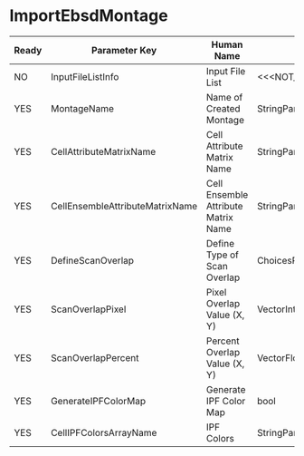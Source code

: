 # ImportEbsdMontage #

| Ready | Parameter Key | Human Name | Parameter Type | Parameter Class |
|-------|---------------|------------|-----------------|----------------|
| NO | InputFileListInfo | Input File List | <<<NOT_IMPLEMENTED>>> | EbsdMontageImportFilterParameter |
| YES | MontageName | Name of Created Montage | StringParameter::ValueType | StringParameter |
| YES | CellAttributeMatrixName | Cell Attribute Matrix Name | StringParameter::ValueType | StringParameter |
| YES | CellEnsembleAttributeMatrixName | Cell Ensemble Attribute Matrix Name | StringParameter::ValueType | StringParameter |
| YES | DefineScanOverlap | Define Type of Scan Overlap | ChoicesParameter::ValueType | ChoicesParameter |
| YES | ScanOverlapPixel | Pixel Overlap Value (X, Y) | VectorInt32Parameter::ValueType | VectorInt32Parameter |
| YES | ScanOverlapPercent | Percent Overlap Value (X, Y) | VectorFloat32Parameter::ValueType | VectorFloat32Parameter |
| YES | GenerateIPFColorMap | Generate IPF Color Map | bool | BoolParameter |
| YES | CellIPFColorsArrayName | IPF Colors | StringParameter::ValueType | StringParameter |
